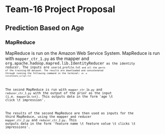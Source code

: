 Team-16 Project Proposal
=============

Prediction Based on Age
-------------
### MapReduce

MapReduce is run on the Amazon Web Service System. MapReduce is run with <code>mapper_ctr_1.py</code> as the mapper and <code>org.apache.hadoop.mapred.lib.IdentityReducer<code> as the identity reducer. The inputs are <code>userid_profile.txt<code> and all the parts of the training-60 dataset. The results are downloaded and concatenated through running the following command in the terminal:
<code>sh -e concatenate_script.txt</code>

The second MapReduce is run with <code>mapper_ctr_1b.py</code> and <code>reducer_ctr_1.py</code> with the output of the prior as the input (i.e. <code>mapper1b.txt</code>). This outputs data in the form 'age \t click \t impression'.

The results of the second MapReduce are then used as inputs for the third MapReduce, using the mapper and reducer <code>mapper_ctr_2.py</code> and <code>reducer_ctr_2.py</code>. This outputs data in the form 'feature name \t feature value \t clicks \t impressions'.